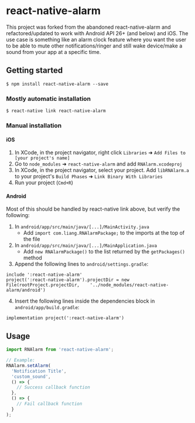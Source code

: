 # react-native-alarm

This project was forked from the abandoned react-native-alarm and refactored/updated to work with Android API 26+ (and below) and iOS. The use case is something like an alarm clock feature where you want the user to be able to mute other notifications/ringer and still wake device/make a sound from your app at a specific time.

## Getting started

`$ npm install react-native-alarm --save`

### Mostly automatic installation

`$ react-native link react-native-alarm`

### Manual installation

#### iOS

1. In XCode, in the project navigator, right click `Libraries` ➜ `Add Files to [your project's name]`
2. Go to `node_modules` ➜ `react-native-alarm` and add `RNAlarm.xcodeproj`
3. In XCode, in the project navigator, select your project. Add `libRNAlarm.a` to your project's `Build Phases` ➜ `Link Binary With Libraries`
4. Run your project (`Cmd+R`)

#### Android

Most of this should be handled by react-native link above, but verify the following:

1. In `android/app/src/main/java/[...]/MainActivity.java`
    - Add `import com.liang.RNAlarmPackage;` to the imports at the top of the file
2. In `android/app/src/main/java/[...]/MainApplication.java`
    - Add `new RNAlarmPackage()` to the list returned by the `getPackages()` method
3. Append the following lines to `android/settings.gradle`:
```
include ':react-native-alarm'
project(':react-native-alarm').projectDir = new File(rootProject.projectDir, 	'../node_modules/react-native-alarm/android')
```
4. Insert the following lines inside the dependencies block in `android/app/build.gradle`:
```
implementation project(':react-native-alarm')
```

## Usage
```javascript
import RNAlarm from 'react-native-alarm';

// Example:
RNAlarm.setAlarm(
  'Notification Title',
  'custom_sound',
  () => {
    // Success callback function
  },
  () => {
    // Fail callback function
  }
);
```
